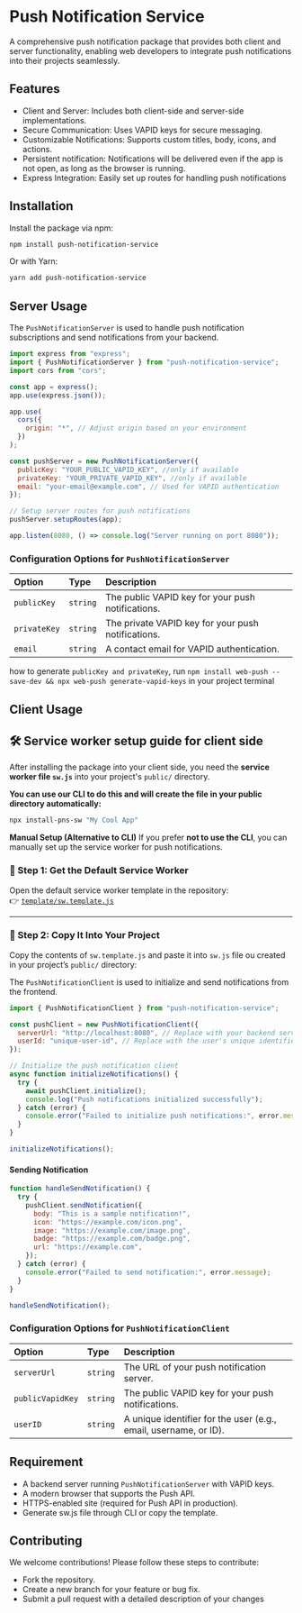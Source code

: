 # Push Notification Service

A comprehensive push notification package that provides both client and server functionality, enabling web developers to integrate push notifications into their projects seamlessly.

## Features

- Client and Server: Includes both client-side and server-side implementations.
- Secure Communication: Uses VAPID keys for secure messaging.
- Customizable Notifications: Supports custom titles, body, icons, and actions.
- Persistent notification: Notifications will be delivered even if the app is not open, as long as the browser is running.
- Express Integration: Easily set up routes for handling push notifications

## Installation

Install the package via npm:

```bash
npm install push-notification-service
```

Or with Yarn:

```bash
yarn add push-notification-service
```

## Server Usage

The `PushNotificationServer` is used to handle push notification subscriptions and send notifications from your backend.

```javascript
import express from "express";
import { PushNotificationServer } from "push-notification-service";
import cors from "cors";

const app = express();
app.use(express.json());

app.use(
  cors({
    origin: "*", // Adjust origin based on your environment
  })
);

const pushServer = new PushNotificationServer({
  publicKey: "YOUR_PUBLIC_VAPID_KEY", //only if available
  privateKey: "YOUR_PRIVATE_VAPID_KEY", //only if available
  email: "your-email@example.com", // Used for VAPID authentication
});

// Setup server routes for push notifications
pushServer.setupRoutes(app);

app.listen(8080, () => console.log("Server running on port 8080"));
```

### Configuration Options for `PushNotificationServer`

| Option       | Type     | Description                                        |
| :----------- | :------- | :------------------------------------------------- |
| `publicKey`  | `string` | The public VAPID key for your push notifications.  |
| `privateKey` | `string` | The private VAPID key for your push notifications. |
| `email`      | `string` | A contact email for VAPID authentication.          |

how to generate `publicKey and privateKey`, run `npm install web-push --save-dev && npx web-push generate-vapid-keys` in your project terminal

## Client Usage

## 🛠 Service worker setup guide for client side

After installing the package into your client side, you need the **service worker file `sw.js`** into your project's `public/` directory.

**You can use our CLI to do this and will create the file in your public directory automatically:**

```bash
npx install-pns-sw "My Cool App"
```

**Manual Setup (Alternative to CLI)**
If you prefer **not to use the CLI**, you can manually set up the service worker for push notifications.

### 📁 Step 1: Get the Default Service Worker

Open the default service worker template in the repository:  
👉 [`template/sw.template.js`](https://github.com/John-Fixit/push-notification-service-package/blob/master/template/sw.template.js)

---

### 📂 Step 2: Copy It Into Your Project

Copy the contents of `sw.template.js` and paste it into `sw.js` file ou created in your project’s `public/` directory:

The `PushNotificationClient` is used to initialize and send notifications from the frontend.

```javascript
import { PushNotificationClient } from "push-notification-service";

const pushClient = new PushNotificationClient({
  serverUrl: "http://localhost:8080", // Replace with your backend server(Node.js) URL
  userId: "unique-user-id", // Replace with the user's unique identifier(anything for your identifier)
});

// Initialize the push notification client
async function initializeNotifications() {
  try {
    await pushClient.initialize();
    console.log("Push notifications initialized successfully");
  } catch (error) {
    console.error("Failed to initialize push notifications:", error.message);
  }
}

initializeNotifications();
```

#### Sending Notification

```javascript
function handleSendNotification() {
  try {
    pushClient.sendNotification({
      body: "This is a sample notification!",
      icon: "https://example.com/icon.png",
      image: "https://example.com/image.png",
      badge: "https://example.com/badge.png",
      url: "https://example.com",
    });
  } catch (error) {
    console.error("Failed to send notification:", error.message);
  }
}

handleSendNotification();
```

### Configuration Options for `PushNotificationClient`

| Option           | Type     | Description                                                      |
| :--------------- | :------- | :--------------------------------------------------------------- |
| `serverUrl`      | `string` | The URL of your push notification server.                        |
| `publicVapidKey` | `string` | The public VAPID key for your push notifications.                |
| `userID`         | `string` | A unique identifier for the user (e.g., email, username, or ID). |

## Requirement

- A backend server running `PushNotificationServer` with VAPID keys.
- A modern browser that supports the Push API.
- HTTPS-enabled site (required for Push API in production).
- Generate sw.js file through CLI or copy the template.

## Contributing

We welcome contributions! Please follow these steps to contribute:

- Fork the repository.
- Create a new branch for your feature or bug fix.
- Submit a pull request with a detailed description of your changes
